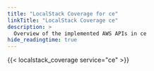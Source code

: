 ```yaml
---
title: "LocalStack Coverage for ce"
linkTitle: "LocalStack Coverage ce"
description: >
  Overview of the implemented AWS APIs in ce
hide_readingtime: true
---
```


{{< localstack_coverage service="ce" >}}


